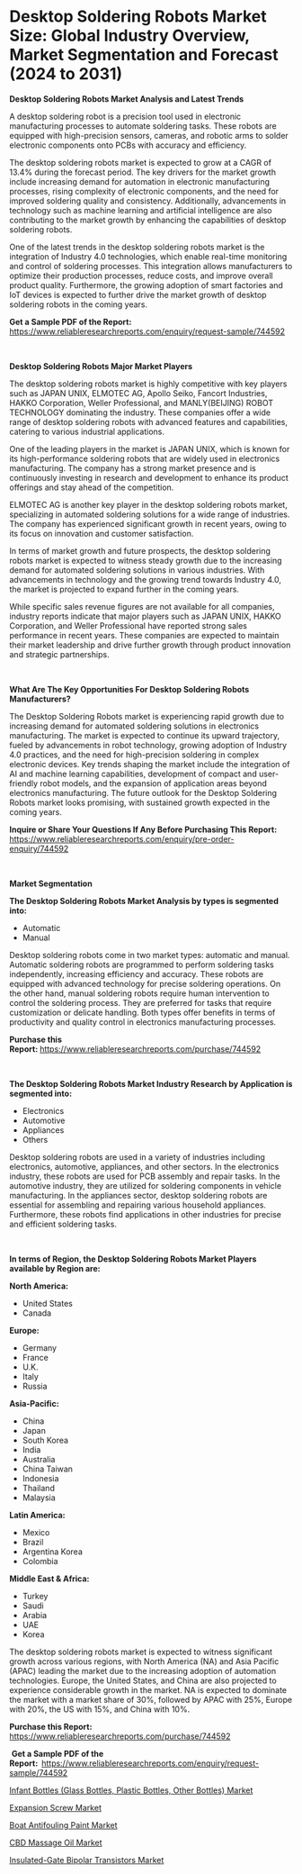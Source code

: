 <p><h1>Desktop Soldering Robots Market Size: Global Industry Overview, Market Segmentation and Forecast (2024 to 2031)</h1></p><p><strong>Desktop Soldering Robots Market Analysis and Latest Trends</strong></p>
<p><p>A desktop soldering robot is a precision tool used in electronic manufacturing processes to automate soldering tasks. These robots are equipped with high-precision sensors, cameras, and robotic arms to solder electronic components onto PCBs with accuracy and efficiency.</p><p>The desktop soldering robots market is expected to grow at a CAGR of 13.4% during the forecast period. The key drivers for the market growth include increasing demand for automation in electronic manufacturing processes, rising complexity of electronic components, and the need for improved soldering quality and consistency. Additionally, advancements in technology such as machine learning and artificial intelligence are also contributing to the market growth by enhancing the capabilities of desktop soldering robots.</p><p>One of the latest trends in the desktop soldering robots market is the integration of Industry 4.0 technologies, which enable real-time monitoring and control of soldering processes. This integration allows manufacturers to optimize their production processes, reduce costs, and improve overall product quality. Furthermore, the growing adoption of smart factories and IoT devices is expected to further drive the market growth of desktop soldering robots in the coming years.</p></p>
<p><strong>Get a Sample PDF of the Report:&nbsp;</strong> <a href="https://www.reliableresearchreports.com/enquiry/request-sample/744592">https://www.reliableresearchreports.com/enquiry/request-sample/744592</a></p>
<p>&nbsp;</p>
<p><strong>Desktop Soldering Robots Major Market Players</strong></p>
<p><p>The desktop soldering robots market is highly competitive with key players such as JAPAN UNIX, ELMOTEC AG, Apollo Seiko, Fancort Industries, HAKKO Corporation, Weller Professional, and MANLY(BEIJING) ROBOT TECHNOLOGY dominating the industry. These companies offer a wide range of desktop soldering robots with advanced features and capabilities, catering to various industrial applications.</p><p>One of the leading players in the market is JAPAN UNIX, which is known for its high-performance soldering robots that are widely used in electronics manufacturing. The company has a strong market presence and is continuously investing in research and development to enhance its product offerings and stay ahead of the competition.</p><p>ELMOTEC AG is another key player in the desktop soldering robots market, specializing in automated soldering solutions for a wide range of industries. The company has experienced significant growth in recent years, owing to its focus on innovation and customer satisfaction.</p><p>In terms of market growth and future prospects, the desktop soldering robots market is expected to witness steady growth due to the increasing demand for automated soldering solutions in various industries. With advancements in technology and the growing trend towards Industry 4.0, the market is projected to expand further in the coming years.</p><p>While specific sales revenue figures are not available for all companies, industry reports indicate that major players such as JAPAN UNIX, HAKKO Corporation, and Weller Professional have reported strong sales performance in recent years. These companies are expected to maintain their market leadership and drive further growth through product innovation and strategic partnerships.</p></p>
<p>&nbsp;</p>
<p><strong>What Are The Key Opportunities For Desktop Soldering Robots Manufacturers?</strong></p>
<p><p>The Desktop Soldering Robots market is experiencing rapid growth due to increasing demand for automated soldering solutions in electronics manufacturing. The market is expected to continue its upward trajectory, fueled by advancements in robot technology, growing adoption of Industry 4.0 practices, and the need for high-precision soldering in complex electronic devices. Key trends shaping the market include the integration of AI and machine learning capabilities, development of compact and user-friendly robot models, and the expansion of application areas beyond electronics manufacturing. The future outlook for the Desktop Soldering Robots market looks promising, with sustained growth expected in the coming years.</p></p>
<p><strong>Inquire or Share Your Questions If Any Before Purchasing This Report:</strong> <a href="https://www.reliableresearchreports.com/enquiry/pre-order-enquiry/744592">https://www.reliableresearchreports.com/enquiry/pre-order-enquiry/744592</a></p>
<p>&nbsp;</p>
<p><strong>Market Segmentation</strong></p>
<p><strong>The Desktop Soldering Robots Market Analysis by types is segmented into:</strong></p>
<p><ul><li>Automatic</li><li>Manual</li></ul></p>
<p><p>Desktop soldering robots come in two market types: automatic and manual. Automatic soldering robots are programmed to perform soldering tasks independently, increasing efficiency and accuracy. These robots are equipped with advanced technology for precise soldering operations. On the other hand, manual soldering robots require human intervention to control the soldering process. They are preferred for tasks that require customization or delicate handling. Both types offer benefits in terms of productivity and quality control in electronics manufacturing processes.</p></p>
<p><strong>Purchase this Report:&nbsp;</strong><a href="https://www.reliableresearchreports.com/purchase/744592">https://www.reliableresearchreports.com/purchase/744592</a></p>
<p>&nbsp;</p>
<p><strong>The Desktop Soldering Robots Market Industry Research by Application is segmented into:</strong></p>
<p><ul><li>Electronics</li><li>Automotive</li><li>Appliances</li><li>Others</li></ul></p>
<p><p>Desktop soldering robots are used in a variety of industries including electronics, automotive, appliances, and other sectors. In the electronics industry, these robots are used for PCB assembly and repair tasks. In the automotive industry, they are utilized for soldering components in vehicle manufacturing. In the appliances sector, desktop soldering robots are essential for assembling and repairing various household appliances. Furthermore, these robots find applications in other industries for precise and efficient soldering tasks.</p></p>
<p>&nbsp;</p>
<p><strong>In terms of Region, the Desktop Soldering Robots Market Players available by Region are:</strong></p>
<p>
    <p> <strong> North America: </strong>
        <ul>
            <li>United States</li>
            <li>Canada</li>
        </ul>
        </p> 
    <p> <strong> Europe: </strong>
        <ul>
            <li>Germany</li>
            <li>France</li>
            <li>U.K.</li>
            <li>Italy</li>
            <li>Russia</li>
        </ul>
        </p> 
    <p> <strong> Asia-Pacific: </strong>
        <ul>
            <li>China</li>
            <li>Japan</li>
            <li>South Korea</li>
            <li>India</li>
            <li>Australia</li>
            <li>China Taiwan</li>
            <li>Indonesia</li>
            <li>Thailand</li>
            <li>Malaysia</li>
        </ul>
        </p> 
    <p> <strong> Latin America: </strong>
        <ul>
            <li>Mexico</li>
            <li>Brazil</li>
            <li>Argentina Korea</li>
            <li>Colombia</li>
        </ul>
        </p> 
    <p> <strong> Middle East & Africa: </strong>
        <ul>
            <li>Turkey</li>
            <li>Saudi</li>
            <li>Arabia</li>
            <li>UAE</li>
            <li>Korea</li>
        </ul>
    </p>
    </p>
<p><p>The desktop soldering robots market is expected to witness significant growth across various regions, with North America (NA) and Asia Pacific (APAC) leading the market due to the increasing adoption of automation technologies. Europe, the United States, and China are also projected to experience considerable growth in the market. NA is expected to dominate the market with a market share of 30%, followed by APAC with 25%, Europe with 20%, the US with 15%, and China with 10%.</p></p>
<p><strong>Purchase this Report: </strong><a href="https://www.reliableresearchreports.com/purchase/744592">https://www.reliableresearchreports.com/purchase/744592</a></p>
<p>&nbsp;<strong>Get a Sample PDF of the Report:&nbsp;&nbsp;</strong><a href="https://www.reliableresearchreports.com/enquiry/request-sample/744592">https://www.reliableresearchreports.com/enquiry/request-sample/744592</a></p>
<p><strong></strong></p>
<p><p><a href="https://view.publitas.com/reportprime-1/infant-bottles-glass-bottles-plastic-bottles-other-bottles-market-offer-valuable-insights-into-market-size-market-share-market-trends-and-projections-spanning-from-2024-to-2031/">Infant Bottles (Glass Bottles, Plastic Bottles, Other Bottles) Market</a></p><p><a href="https://sulfuric-clavicle-d39.notion.site/Expansion-Screw-Market-Offer-Valuable-Insights-into-Market-Size-Market-Share-Market-Trends-and-Pr-b8ade3744d6c4d4fa51d26a920c0c42e">Expansion Screw Market</a></p><p><a href="https://automatic-knee-4c7.notion.site/Boat-Antifouling-Paint-Market-Offer-Valuable-Insights-into-Market-Size-Market-Share-Market-Trends--b280e8d3d797456198b6f367f9fe9e49">Boat Antifouling Paint Market</a></p><p><a href="https://automatic-knee-4c7.notion.site/CBD-Massage-Oil-Market-Dynamics-2024-2031-Also-about-Its-Market-Trends-Projections-and-Opportunit-0e7f340ef7b448a0b4393e924a79e044">CBD Massage Oil Market</a></p><p><a href="https://view.publitas.com/reportprime-1/insulated-gate-bipolar-transistors-market-challenges-opportunities-and-growth-drivers-and-major-market-players-forecasted-for-period-from-2024-2031/">Insulated-Gate Bipolar Transistors Market</a></p></p>
